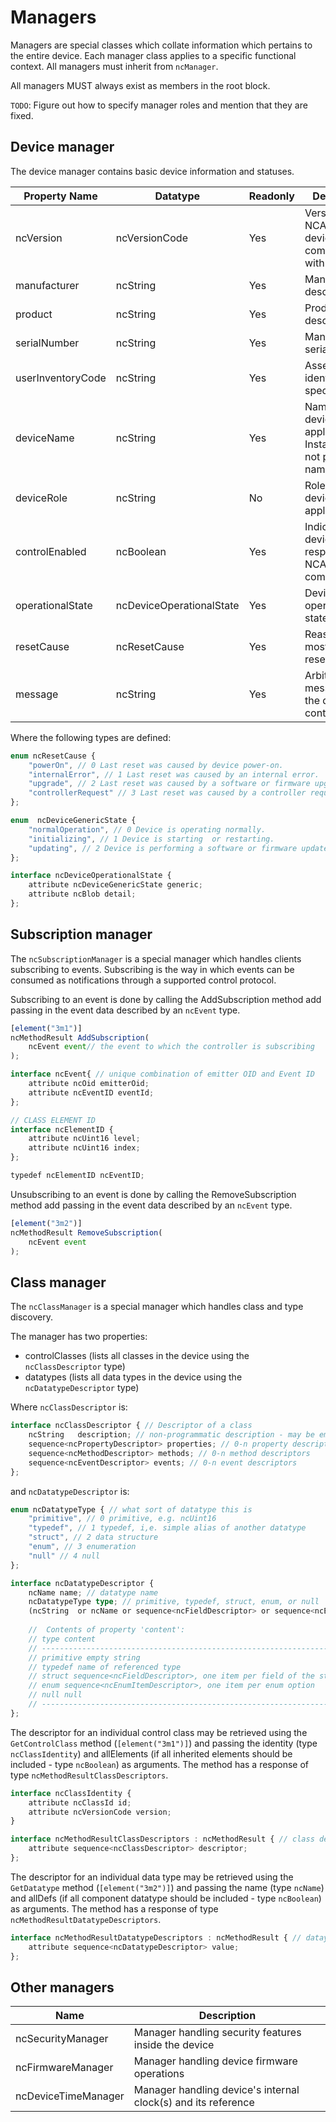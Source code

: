 # Managers

Managers are special classes which collate information which pertains to the entire device. Each manager class applies to a specific functional context. All managers must inherit from `ncManager`.

All managers MUST always exist as members in the root block.

`TODO`: Figure out how to specify manager roles and mention that they are fixed.

## Device manager

The device manager contains basic device information and statuses.

| **Property Name** | **Datatype**                   | **Readonly** | **Description**                                                         |
| ----------------- | ------------------------------ | ------------ | ------------------------------------------------------------------------|
| ncVersion        | ncVersionCode                 | Yes          | Version of NCA this device is compatible with                           |
| manufacturer      | ncString                      | Yes          | Manufacturer descriptor                                                 |
| product           | ncString                      | Yes          | Product descriptor                                                      |
| serialNumber      | ncString                      | Yes          | Manufacturer's serial number                                            |
| userInventoryCode | ncString                      | Yes          | Asset tracking identifier (user specified)                              |
| deviceName        | ncString                      | Yes          | Name of this device in the application. Instance name, not product name |
| deviceRole        | ncString                      | No           | Role of this device in the application                                  |
| controlEnabled    | ncBoolean                     | Yes          | Indicates if this device is responsive to NCA commands                  |
| operationalState  | ncDeviceOperationalState      | Yes          | Device operational state                                                |
| resetCause        | ncResetCause                  | Yes          | Reason for most recent reset                                            |
| message           | ncString                      | Yes          | Arbitrary message from the device to controllers                        |

Where the following types are defined:

```typescript
enum ncResetCause {
    "powerOn", // 0 Last reset was caused by device power-on.
    "internalError", // 1 Last reset was caused by an internal error.
    "upgrade", // 2 Last reset was caused by a software or firmware upgrade.
    "controllerRequest" // 3 Last reset was caused by a controller request.
};

enum  ncDeviceGenericState {
    "normalOperation", // 0 Device is operating normally.
    "initializing", // 1 Device is starting  or restarting.
    "updating", // 2 Device is performing a software or firmware update.
};

interface ncDeviceOperationalState {
    attribute ncDeviceGenericState generic;
    attribute ncBlob detail;
};
```

## Subscription manager

The `ncSubscriptionManager` is a special manager which handles clients subscribing to events.
Subscribing is the way in which events can be consumed as notifications through a supported control protocol.

Subscribing to an event is done by calling the AddSubscription method add passing in the event data described by an `ncEvent` type.

```typescript
[element("3m1")]
ncMethodResult AddSubscription(
    ncEvent event// the event to which the controller is subscribing
);
```

```typescript
interface ncEvent{ // unique combination of emitter OID and Event ID
    attribute ncOid emitterOid; 
    attribute ncEventID eventId; 
};

// CLASS ELEMENT ID
interface ncElementID {
    attribute ncUint16 level;
    attribute ncUint16 index;
};

typedef ncElementID ncEventID;
```

Unsubscribing to an event is done by calling the RemoveSubscription method add passing in the event data described by an `ncEvent` type.

```typescript
[element("3m2")]
ncMethodResult RemoveSubscription(
    ncEvent event
);
```

## Class manager

The `ncClassManager` is a special manager which handles class and type discovery.

The manager has two properties:

* controlClasses (lists all classes in the device using the `ncClassDescriptor` type)
* datatypes (lists all data types in the device using the `ncDatatypeDescriptor` type)

Where `ncClassDescriptor` is:

```typescript
interface ncClassDescriptor { // Descriptor of a class
    ncString   description; // non-programmatic description - may be empty
    sequence<ncPropertyDescriptor> properties; // 0-n property descriptors
    sequence<ncMethodDescriptor> methods; // 0-n method descriptors
    sequence<ncEventDescriptor> events; // 0-n event descriptors
};
```

and `ncDatatypeDescriptor` is:

```typescript
enum ncDatatypeType { // what sort of datatype this is
    "primitive", // 0 primitive, e.g. ncUint16
    "typedef", // 1 typedef, i,e. simple alias of another datatype
    "struct", // 2 data structure
    "enum", // 3 enumeration
    "null" // 4 null
};

interface ncDatatypeDescriptor {
    ncName name; // datatype name
    ncDatatypeType type; // primitive, typedef, struct, enum, or null
    (ncString  or ncName or sequence<ncFieldDescriptor> or sequence<ncEnumItemDescriptor> or null) content; // dataype content, see below
    
    //  Contents of property 'content':
    // type content
    // -----------------------------------------------------------------------------------------
    // primitive empty string
    // typedef name of referenced type
    // struct sequence<ncFieldDescriptor>, one item per field of the struct
    // enum sequence<ncEnumItemDescriptor>, one item per enum option
    // null null
    // -----------------------------------------------------------------------------------------
};
```

The descriptor for an individual control class may be retrieved using the `GetControlClass` method (`[element("3m1")]`) and passing the identity (type `ncClassIdentity`) and allElements (if all inherited elements should be included - type `ncBoolean`) as arguments. The method has a response of type `ncMethodResultClassDescriptors`.

```typescript
interface ncClassIdentity {
    attribute ncClassId id;
    attribute ncVersionCode version;
}

interface ncMethodResultClassDescriptors : ncMethodResult { // class descriptors result
    attribute sequence<ncClassDescriptor> descriptor;
};
```

The descriptor for an individual data type may be retrieved using the `GetDatatype` method (`[element("3m2")]`) and passing the name (type `ncName`) and allDefs (if all component datatype should be included - type `ncBoolean`) as arguments. The method has a response of type `ncMethodResultDatatypeDescriptors`.

```typescript
interface ncMethodResultDatatypeDescriptors : ncMethodResult { // dataype descriptors result
    attribute sequence<ncDatatypeDescriptor> value;
};
```

## Other managers

| **Name**             | **Description**                                                      |
| -------------------- | ---------------------------------------------------------------------|
| ncSecurityManager    | Manager handling security features inside the device                 |
| ncFirmwareManager    | Manager handling device firmware operations                          |
| ncDeviceTimeManager  | Manager handling device's internal clock(s) and its reference        |
